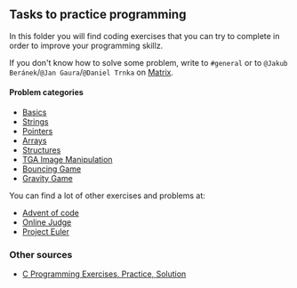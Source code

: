 ## Tasks to practice programming
In this folder you will find coding exercises that you can try to complete in order to improve your programming skillz.

If you don't know how to solve some problem, write to `#general` or to `@Jakub Beránek`/`@Jan Gaura`/`@Daniel Trnka`
on [Matrix](https://matrix.cs.vsb.cz/).

#### Problem categories
- [Basics](basics.md)
- [Strings](strings.md)
- [Pointers](pointers.md)
- [Arrays](arrays.md)
- [Structures](structs.md)
- [TGA Image Manipulation](struct_tga.md)
- [Bouncing Game](sdl_bouncing_balls.md)
- [Gravity Game](sdl_gravity_balls.md)

You can find a lot of other exercises and problems at:
- [Advent of code](https://adventofcode.com/2018/events)
- [Online Judge](https://onlinejudge.org/index.php?option=com_onlinejudge&Itemid=8&category=3)
- [Project Euler](https://projecteuler.net/archives)


### Other sources

- [C Programming Exercises, Practice, Solution](https://w3resource.com/c-programming-exercises/)
